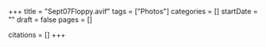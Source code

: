 +++
title = "Sept07Floppy.avif"
tags = ["Photos"]
categories = []
startDate = ""
draft = false
pages = []

citations = []
+++
